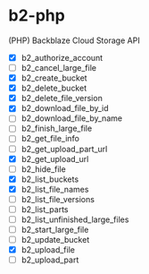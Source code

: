 # b2-php
(PHP) Backblaze Cloud Storage API

- [x] b2_authorize_account
- [ ] b2_cancel_large_file
- [x] b2_create_bucket
- [x] b2_delete_bucket
- [x] b2_delete_file_version
- [x] b2_download_file_by_id
- [ ] b2_download_file_by_name
- [ ] b2_finish_large_file
- [ ] b2_get_file_info
- [ ] b2_get_upload_part_url
- [x] b2_get_upload_url
- [ ] b2_hide_file
- [x] b2_list_buckets
- [x] b2_list_file_names
- [ ] b2_list_file_versions
- [ ] b2_list_parts
- [ ] b2_list_unfinished_large_files
- [ ] b2_start_large_file
- [ ] b2_update_bucket
- [x] b2_upload_file
- [ ] b2_upload_part
